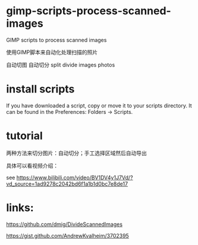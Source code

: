 # gimp-scripts-process-scanned-images

GIMP scripts to process scanned images

使用GIMP脚本来自动化处理扫描的照片


自动切图 自动切分 split divide images photos

# install scripts

If you have downloaded a script, copy or move it to your scripts directory. 
It can be found in the Preferences: Folders → Scripts.

# tutorial

两种方法来切分图片：自动切分；手工选择区域然后自动导出

具体可以看视频介绍：

see https://www.bilibili.com/video/BV1DV4y1J7Vd/?vd_source=1ad9278c2042bd6f1a1b1d0bc7e8de17


# links:

https://github.com/dmig/DivideScannedImages

https://gist.github.com/AndrewKvalheim/3702395
